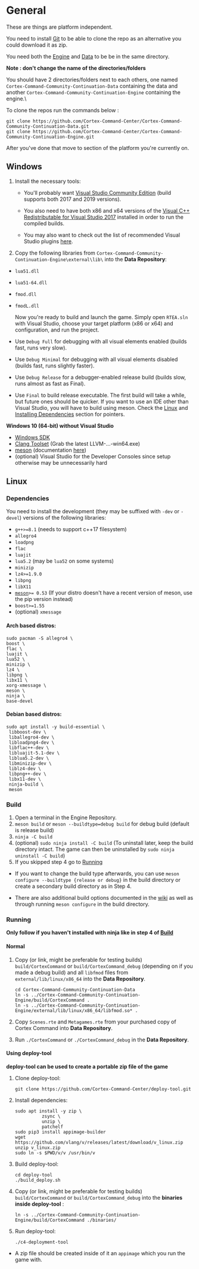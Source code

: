 # General

These are things are platform independent.

You need to install [Git](https://git-scm.com/downloads) to be able to clone the repo as an alternative you could download it as zip.

 You need both the [Engine](https://github.com/Cortex-Command-Center/Cortex-Command-Community-Continuation-Engine) and [Data](https://github.com/Cortex-Command-Center/Cortex-Command-Community-Continuation-Data) to be be in the same directory.

**Note : don't change the name of the directories/folders**

You should have 2  directories/folders next to each others, one named `Cortex-Command-Community-Continuation-Data` containing the data and another `Cortex-Command-Community-Continuation-Engine` containing the engine.\

To clone the repos run the commands below :

```
git clone https://github.com/Cortex-Command-Center/Cortex-Command-Community-Continuation-Data.git
git clone https://github.com/Cortex-Command-Center/Cortex-Command-Community-Continuation-Engine.git
```

 After you've done that move to section of the platform you're currently on.



## Windows

1. Install the necessary tools:
   - You'll probably want [Visual Studio Community Edition](https://visualstudio.microsoft.com/downloads/) (build supports both 2017 and 2019 versions).
   
   - You also need to have both x86 and x64 versions of the [Visual C++ Redistributable for Visual Studio 2017](https://support.microsoft.com/en-us/help/2977003/the-latest-supported-visual-c-downloads) installed in order to run the compiled builds.
   
   - You may also want to check out the list of recommended Visual Studio plugins [here](https://github.com/Cortex-Command-Center/Cortex-Command-Community-Continuation-Engine/wiki).
     
     
2. Copy the following libraries from `Cortex-Command-Community-Continuation-Engine\external\lib\` into the **Data Repository**:
* `lua51.dll`
* `lua51-64.dll`
* `fmod.dll`
* `fmodL.dll`
  
  
  Now you're ready to build and launch the game.
  Simply open `RTEA.sln` with Visual Studio, choose your target platform (x86 or x64) and configuration, and run the project.
* Use `Debug Full` for debugging with all visual elements enabled (builds fast, runs very slow).
* Use `Debug Minimal` for debugging with all visual elements disabled (builds fast, runs slightly faster).
* Use `Debug Release` for a debugger-enabled release build (builds slow, runs almost as fast as Final).
* Use `Final` to build release executable.
  The first build will take a while, but future ones should be quicker.
  If you want to use an IDE other than Visual Studio, you will have to build using meson. Check the [Linux](#building) and [Installing Dependencies](#installing-dependencies) section for pointers.

**Windows 10 (64-bit) without Visual Studio**

- [Windows SDK](https://developer.microsoft.com/de-de/windows/downloads/windows-10-sdk/)
- [Clang Toolset](https://github.com/llvm/llvm-project/releases) (Grab the latest LLVM-...-win64.exe)
- [meson](https://github.com/mesonbuild/meson/releases) (documentation [here](https://www.mesonbuild.com))
- (optional) Visual Studio for the Developer Consoles since setup otherwise may be unnecessarily hard

## Linux

### Dependencies

You need to install the development (they may be suffixed with `-dev` or `-devel`) versions of the following libraries:

* `g++>=8.1` (needs to support c++17 filesystem)
* `allegro4`
* `loadpng`
* `flac`
* `luajit`
* `lua5.2` (may be `lua52` on some systems)
* `minizip`
* `lz4>=1.9.0`
* `libpng`
* `libX11`
* [`meson`](https://www.mesonbuild.com)`>= 0.53` (If your distro doesn't have a recent version of meson, use the pip version instead)
* `boost>=1.55`
* (optional) `xmessage`

#### Arch based distros:

```
sudo pacman -S allegro4 \
boost \
flac \
luajit \
lua52 \
minizip \
lz4 \
libpng \
libx11 \
xorg-xmessage \
meson \
ninja \
base-devel
```

#### Debian based distros:

```
sudo apt install -y build-essential \
 libboost-dev \
 liballegro4-dev \
 libloadpng4-dev \
 libflac++-dev \
 libluajit-5.1-dev \
 liblua5.2-dev \
 libminizip-dev \
 liblz4-dev \
 libpng++-dev \
 libx11-dev \
 ninja-build \
 meson
```

### Build

1. Open a terminal in the Engine Repository.
2. `meson build` or `meson --buildtype=debug build` for debug build (default is release build)
3. `ninja -C build`
4. (optional) `sudo ninja install -C build` (To uninstall later, keep the build directory intact. The game can then be uninstalled by `sudo ninja uninstall -C build`)
5. If you skipped step 4 go to [Running](#Running)
   
   
- If you want to change the build type afterwards, you can use `meson configure --buildtype {release or debug}` in the build directory or create a secondary build directory as in Step 4.

- There are also additional build options documented in the [wiki](https://github.com/Cortex-Command-Center/Cortex-Command-Community-Continuation-Engine/wiki) as well as through running `meson configure` in the build directory.

### Running

**Only follow if you haven't installed with ninja like in step 4 of [Build](#Build)**

#### Normal

1. Copy (or link, might be preferable for testing builds) `build/CortexCommand` or `build/CortexCommand_debug` (depending on if you made a debug build) and all `libfmod` files from `external/lib/linux/x86_64` into the **Data Repository**.
   
   ```
   cd Cortex-Command-Community-Continuation-Data
   ln -s ../Cortex-Command-Community-Continuation-Engine/build/CortexCommand .
   ln -s ../Cortex-Command-Community-Continuation-Engine/external/lib/linux/x86_64/libfmod.so* .
   ```

2. Copy `Scenes.rte` and `Metagames.rte` from your purchased copy of Cortex Command into **Data Repository**.

3. Run `./CortexCommand` or `./CortexCommand_debug` in the **Data Repository**.

#### Using deploy-tool

**deploy-tool can be used to create a portable zip file of the game**

1. Clone deploy-tool: 
   
   ```
   git clone https://github.com/Cortex-Command-Center/deploy-tool.git
   ```

2. Install dependencies:
   
   ```
   sudo apt install -y zip \
             zsync \
             unzip \
             patchelf
   sudo pip3 install appimage-builder
   wget https://github.com/vlang/v/releases/latest/download/v_linux.zip
   unzip v_linux.zip
   sudo ln -s $PWD/v/v /usr/bin/v
   ```

3. Build deploy-tool:
   
   ```
   cd deploy-tool
   ./build_deploy.sh
   ```

4. Copy (or link, might be preferable for testing builds) `build/CortexCommand` or `build/CortexCommand_debug` into the **binaries inside deploy-tool** :
   
   ```
   ln -s ../Cortex-Command-Community-Continuation-Engine/build/CortexCommand ./binaries/
   ```

5. Run deploy-tool:
   
   ```
   ./c4-deployment-tool
   ```
- A zip file should be created inside of it an `appimage` which you run the game with.
